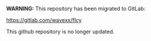 **WARNING:** This repository has been migrated to GitLab:

https://gitlab.com/wavexx/fIcy

This github repository is no longer updated.
